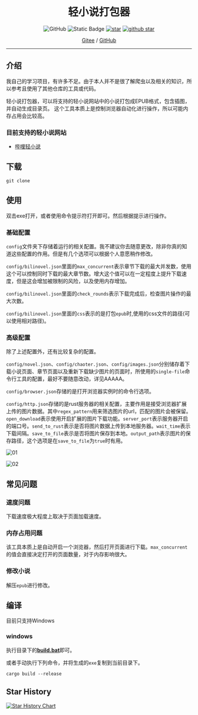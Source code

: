 <h1 align="center">轻小说打包器</h1>

<p align="center">
    <img alt="GitHub" src="https://img.shields.io/github/license/Montaro2017/bili_novel_packer">
    <img alt="Static Badge" src="https://img.shields.io/badge/language-Dart-britness">
    <a href='https://gitee.com/Montaro2017/bili_novel_packer/'><img src='https://gitee.com/Montaro2017/bili_novel_packer/badge/star.svg?theme=dark' alt='star'></img></a>
    <a target="_blank" href='https://github.com/Montaro2017/bili_novel_packer'>
		<img src="https://img.shields.io/github/stars/Montaro2017/bili_novel_packer?logo=GitHub" alt="github star"/>
	</a>
</p>

<p align="center">
    <a href="https://gitee.com/Montaro2017/bili_novel_packer">Gitee</a> / <a href="https://github.com/Montaro2017/bili_novel_packer">GitHub</a>
</p>

<hr/>

## 介绍

我自己的学习项目，有许多不足。由于本人并不是很了解爬虫以及相关的知识，所以参考且使用了其他仓库的工具或代码。

轻小说打包器，可以将支持的轻小说网站中的小说打包成EPUB格式，包含插图，并自动生成目录页。
这个工具本质上是控制浏览器自动化进行操作，所以可能内存占用会比较高。

### 目前支持的轻小说网站
 - [哔哩轻小说](https://www.linovelib.com)


## 下载


```
git clone 
```

## 使用
双击exe打开，或者使用命令提示符打开即可。然后根据提示进行操作。

### 基础配置
`config`文件夹下存储着运行的相关配置。我不建议你去随意更改，除非你真的知道这些配置的作用。但是有几个选项可以根据个人意愿稍作修改。

`config/bilinovel.json`里面的`max_concurrent`表示章节下载的最大并发数，使用这个可以控制同时下载的最大章节数。增大这个值可以在一定程度上提升下载速度，但是这会增加被限制的风险，以及使用内存增加。

`config/bilinovel.json`里面的`check_rounds`表示下载完成后，检查图片操作的最大次数。

`config/bilinovel.json`里面的`css`表示的是打包`epub`时,使用的css文件的路径(可以使用相对路径)。

### 高级配置

除了上述配置外，还有比较复杂的配置。

`config/novel.json`、`config/chaoter.json`、`config/images.json`分别储存着下载小说页面、章节页面以及重新下载缺少图片的页面时，所使用的`single-file`命令行工具的配置，最好不要随意改动，详见AAAAA。

`config/browser.json`存储的是打开浏览器实例时的命令行选项。

`config/http.json`存储的是rust服务器的相关配置，主要作用是接受浏览器扩展上传的图片数据。其中`regex_pattern`用来筛选图片的url，匹配的图片会被保留。`open_download`表示使用开启扩展的图片下载功能。`server_port`表示服务器开启的端口号。`send_to_rust`表示是否将图片数据上传到本地服务器。`wait_time`表示下载间隔。`save_to_file`表示是否将图片保存到本地。`output_path`表示图片的保存路径，这个选项是在`save_to_file`为`true`时有用。


![01](./images/img.png)

![02](./images/img_1.png)



## 常见问题

### 速度问题

下载速度极大程度上取决于页面加载速度。

### 内存占用问题

该工具本质上是自动开启一个浏览器，然后打开页面进行下载。`max_concurrent`的值会直接决定打开的页面数量，对于内存影响很大。

### 修改小说

解压`epub`进行修改。

## 编译

目前只支持Windows

### windows
执行目录下的[**build.bat**](./build.bat)即可。

或者手动执行下列命令，并将生成的`exe`复制到当前目录下。
```
cargo build --release
```


## Star History

[![Star History Chart](https://api.star-history.com/svg?repos=Montaro2017/bili_novel_packer&type=Date)](https://www.star-history.com/#Montaro2017/bili_novel_packer&Date)